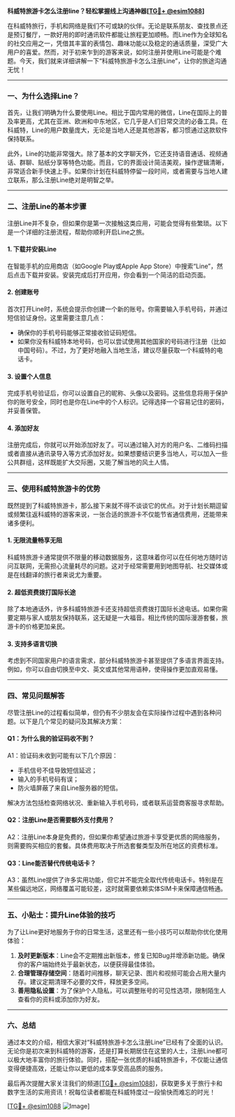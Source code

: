 **科威特旅游卡怎么注册line？轻松掌握线上沟通神器[[TG💪+ @esim1088](https://t.me/s/esim1088)]**

在科威特旅行，手机和网络是我们不可或缺的伙伴。无论是联系朋友、查找景点还是预订餐厅，一款好用的即时通讯软件都能让旅程更加顺畅。而Line作为全球知名的社交应用之一，凭借其丰富的表情包、趣味功能以及稳定的通话质量，深受广大用户的喜爱。然而，对于初来乍到的游客来说，如何注册并使用Line可能是个难题。今天，我们就来详细讲解一下“科威特旅游卡怎么注册Line”，让你的旅途沟通无忧！

---

### **一、为什么选择Line？**

首先，让我们明确为什么要使用Line。相比于国内常用的微信，Line在国际上的普及率更高，尤其在亚洲、欧洲和中东地区，它几乎是人们日常交流的必备工具。在科威特，Line的用户数量庞大，无论是当地人还是其他游客，都习惯通过这款软件保持联系。

此外，Line的功能非常强大。除了基本的文字聊天外，它还支持语音通话、视频通话、群聊、贴纸分享等特色功能。而且，它的界面设计简洁美观，操作逻辑清晰，非常适合新手快速上手。如果你计划在科威特停留一段时间，或者需要与当地人建立联系，那么注册Line绝对是明智之举。

---

### **二、注册Line的基本步骤**

注册Line并不复杂，但如果你是第一次接触这类应用，可能会觉得有些繁琐。以下是一个详细的注册流程，帮助你顺利开启Line之旅。

#### **1. 下载并安装Line**
在智能手机的应用商店（如Google Play或Apple App Store）中搜索“Line”，然后点击下载并安装。安装完成后打开应用，你会看到一个简洁的启动页面。

#### **2. 创建账号**
首次打开Line时，系统会提示你创建一个新的账号。你需要输入手机号码，并通过短信验证身份。这里需要注意几点：
- 确保你的手机号码能够正常接收验证码短信。
- 如果你没有科威特本地号码，也可以尝试使用其他国家的号码进行注册（比如中国号码）。不过，为了更好地融入当地生活，建议尽量获取一个科威特的电话卡。

#### **3. 设置个人信息**
完成手机号验证后，你可以设置自己的昵称、头像以及密码。这些信息将用于保护你的账号安全，同时也是你在Line中的个人标识。记得选择一个容易记住的密码，并妥善保管。

#### **4. 添加好友**
注册完成后，你就可以开始添加好友了。可以通过输入对方的用户名、二维码扫描或者直接从通讯录导入等方式添加好友。如果想要结识更多当地人，可以加入一些公共群组，这样既能扩大交际圈，又能了解当地的风土人情。

---

### **三、使用科威特旅游卡的优势**

既然提到了科威特旅游卡，那么接下来就不得不谈谈它的优点。对于计划长期逗留或频繁往返科威特的游客来说，一张合适的旅游卡不仅能节省通信费用，还能带来诸多便利。

#### **1. 无限流量畅享无阻**
科威特旅游卡通常提供不限量的移动数据服务，这意味着你可以在任何地方随时访问互联网，无需担心流量耗尽的问题。这对于经常需要用到地图导航、社交媒体或是在线翻译的旅行者来说尤为重要。

#### **2. 超低资费拨打国际长途**
除了本地通话外，许多科威特旅游卡还支持超低资费拨打国际长途电话。如果你需要定期与家人或朋友保持联系，这无疑是一大福音。相比传统的国际漫游套餐，旅游卡的价格更加亲民。

#### **3. 支持多语言切换**
考虑到不同国家用户的语言需求，部分科威特旅游卡甚至提供了多语言界面支持。例如，你可以自由切换至中文、英文或其他常用语种，使得操作更加直观易懂。

---

### **四、常见问题解答**

尽管注册Line的过程看似简单，但仍有不少朋友会在实际操作过程中遇到各种问题。以下是几个常见的疑问及其解决方案：

#### **Q1：为什么我的验证码收不到？**
A1：验证码未收到可能有以下几个原因：
- 手机信号不佳导致短信延迟；
- 输入的手机号码有误；
- 防火墙屏蔽了来自Line服务器的短信。

解决方法包括检查网络状况、重新输入手机号码，或者联系运营商客服寻求帮助。

#### **Q2：注册Line是否需要额外支付费用？**
A2：注册Line本身是免费的，但如果你希望通过旅游卡享受更优质的网络服务，则需要购买相应的套餐。具体费用取决于所选套餐类型及所在地区的资费标准。

#### **Q3：Line能否替代传统电话卡？**
A3：虽然Line提供了许多实用功能，但它并不能完全取代传统电话卡。特别是在某些偏远地区，网络覆盖可能较差，这时就需要依赖实体SIM卡来保障通信畅通。

---

### **五、小贴士：提升Line体验的技巧**

为了让Line更好地服务于你的日常生活，这里还有一些小技巧可以帮助你优化使用体验：

1. **及时更新版本**：Line会不定期推出新版本，修复已知Bug并增添新功能。确保你的客户端始终处于最新状态，以便获得最佳体验。
2. **合理管理存储空间**：随着时间推移，聊天记录、图片和视频可能会占用大量内存。建议定期清理不必要的文件，释放更多空间。
3. **善用隐私设置**：为了保护个人隐私，可以调整账号的可见性选项，限制陌生人查看你的资料或添加你为好友。

---

### **六、总结**

通过本文的介绍，相信大家对“科威特旅游卡怎么注册Line”已经有了全面的认识。无论你是初次来到科威特的游客，还是打算长期居住在这里的人士，注册Line都可以极大地丰富你的旅行体验。同时，搭配一张优质的科威特旅游卡，不仅能让通信变得便捷高效，还能让你以更低的成本享受高品质的服务。

最后再次提醒大家关注我们的频道[[TG💪+ @esim1088](https://t.me/s/esim1088)]，获取更多关于旅行卡和数字生活的实用资讯！祝每位读者都能在科威特度过一段愉快而难忘的时光！

[[TG💪+ @esim1088](https://t.me/s/esim1088) ![Image](https://i.postimg.cc/4NQfJmqS/Snipaste-2025-05-13-00-14-12.png)]